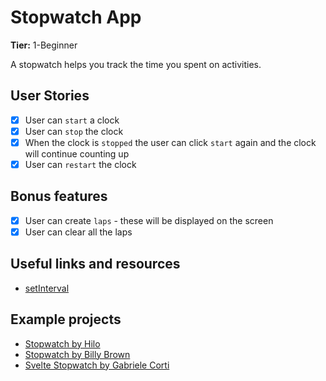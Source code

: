 # Stopwatch App

**Tier:** 1-Beginner

A stopwatch helps you track the time you spent on activities.

## User Stories

-   [x] User can `start` a clock
-   [x] User can `stop` the clock
-   [x] When the clock is `stopped` the user can click `start` again and the clock will continue counting up
-   [x] User can `restart` the clock

## Bonus features

-   [x] User can create `laps` - these will be displayed on the screen
-   [x] User can clear all the laps

## Useful links and resources

-   [setInterval](https://www.w3schools.com/jsref/met_win_setinterval.asp)

## Example projects

-   [Stopwatch by Hilo](https://codepen.io/hilotacker/pen/ONZWoX)
-   [Stopwatch by Billy Brown](https://codepen.io/_Billy_Brown/pen/dbJeh)
-   [Svelte Stopwatch by Gabriele Corti](https://codepen.io/borntofrappe/pen/KKKPZZg)